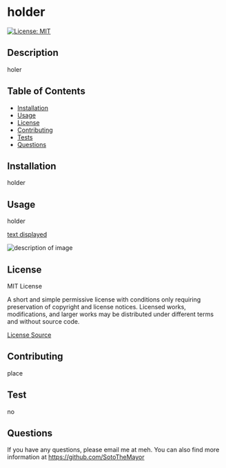 # holder

[![License: MIT](https://img.shields.io/badge/License-MIT-yellow.svg)](https://choosealicense.com/licenses/mit/)


## Description
holer

## Table of Contents
* [Installation](#installation)
* [Usage](#usage)
* [License](#license)
* [Contributing](#contributing)
* [Tests](#tests)
* [Questions](#questions)


## Installation
holder


## Usage
holder

[text displayed](https://**urlhere**)

![description of image](./**img_path**)

## License

MIT License

A short and simple permissive license with conditions only requiring preservation of copyright and license notices. 
Licensed works, modifications, and larger works may be distributed under different terms and without source code.

[License Source](https://choosealicense.com/licenses/)
    


## Contributing
place


## Test
no


## Questions
If you have any questions, please email me at meh.
You can also find more information at https://github.com/SotoTheMayor
